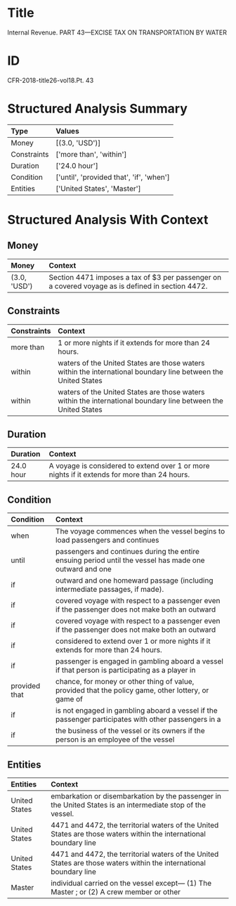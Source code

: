 # Title

 Internal Revenue. PART 43—EXCISE TAX ON TRANSPORTATION BY WATER


# ID

 CFR-2018-title26-vol18.Pt. 43


# Structured Analysis Summary

| Type        | Values                                   |
|:------------|:-----------------------------------------|
| Money       | [(3.0, 'USD')]                           |
| Constraints | ['more than', 'within']                  |
| Duration    | ['24.0 hour']                            |
| Condition   | ['until', 'provided that', 'if', 'when'] |
| Entities    | ['United States', 'Master']              |


# Structured Analysis With Context

 


## Money

| Money        | Context                                                                                           |
|:-------------|:--------------------------------------------------------------------------------------------------|
| (3.0, 'USD') | Section 4471 imposes a tax of $3 per passenger on a covered voyage as is defined in section 4472. |


## Constraints

| Constraints   | Context                                                                                                       |
|:--------------|:--------------------------------------------------------------------------------------------------------------|
| more than     | 1 or more nights if it extends for more than  24 hours.                                                       |
| within        | waters of the United States are those waters within the international boundary line between the United States |
| within        | waters of the United States are those waters within the international boundary line between the United States |


## Duration

| Duration   | Context                                                                                      |
|:-----------|:---------------------------------------------------------------------------------------------|
| 24.0 hour  | A voyage is considered to extend over 1 or more nights if it extends for more than 24 hours. |


## Condition

| Condition     | Context                                                                                                 |
|:--------------|:--------------------------------------------------------------------------------------------------------|
| when          | The voyage commences  when the vessel begins to load passengers and continues                           |
| until         | passengers and continues during the entire ensuing period until the vessel has made one outward and one |
| if            | outward and one homeward passage (including intermediate passages, if  made).                           |
| if            | covered voyage with respect to a passenger even if the passenger does not make both an outward          |
| if            | covered voyage with respect to a passenger even if the passenger does not make both an outward          |
| if            | considered to extend over 1 or more nights if  it extends for more than 24 hours.                       |
| if            | passenger is engaged in gambling aboard a vessel if that person is participating as a player in         |
| provided that | chance, for money or other thing of value, provided that the policy game, other lottery, or game of     |
| if            | is not engaged in gambling aboard a vessel if the passenger participates with other passengers in a     |
| if            | the business of the vessel or its owners if the person is an employee of the vessel                     |


## Entities

| Entities      | Context                                                                                                            |
|:--------------|:-------------------------------------------------------------------------------------------------------------------|
| United States | embarkation or disembarkation by the passenger in the United States  is an intermediate stop of the vessel.        |
| United States | 4471 and 4472, the territorial waters of the United States are those waters within the international boundary line |
| United States | 4471 and 4472, the territorial waters of the United States are those waters within the international boundary line |
| Master        | individual carried on the vessel except&#8212; (1) The Master ; or (2) A crew member or other                      |


